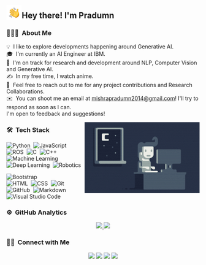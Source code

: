 <img alt="Night Coding" src="./assets/Hand%20Wave.gif" width='40' align="left"/><h2>Hey there! I'm Pradumn</h2>

<!-- ## 👋 &nbsp;Hey there! I'm Pradumn -->

### 👨🏻‍💻 &nbsp;About Me

💡 &nbsp;I like to explore developments happening around Generative AI.\
🎓 &nbsp;I'm currently an AI Engineer at IBM.\
🌱 &nbsp;I'm on track for research and development around NLP, Computer Vision and Generative AI.\
✍️ &nbsp;In my free time, I watch anime.\
💬 &nbsp;Feel free to reach out to me for any project contributions and Research Collaborations.\
✉️ &nbsp;You can shoot me an email at [mishrapradumn2014@gmail.com](mailto:mishrapradumn2014@gmail.com)! I'll try to respond as soon as I can.\
I'm open to feedback and suggestions!

<img alt="Night Coding" src="https://github.com/pradumn203/pradumn203/blob/master/assets/Night-Coding.gif" align="right"/>

### 🛠 &nbsp;Tech Stack

![Python](https://img.shields.io/badge/-Python-05122A?style=flat&logo=python)&nbsp;
![JavaScript](https://img.shields.io/badge/-JavaScript-05122A?style=flat&logo=javascript)&nbsp;
![ROS](https://img.shields.io/badge/ROS-ROBOT%20OPERATING%20SYSTEM-blue)&nbsp;
![C](https://img.shields.io/badge/-C-05122A?style=flat&logo=C&logoColor=A8B9CC)&nbsp;
![C++](https://img.shields.io/badge/-C++-05122A?style=flat&logo=C%2B%2B&logoColor=00599C)&nbsp;
![Machine Learning](https://img.shields.io/badge/-MACHINE%20LEARNING-yellow)&nbsp;
![Deep Learning](https://img.shields.io/badge/-DEEP%20LEARNING-purple)&nbsp;
![Robotics](https://img.shields.io/badge/-ROBOTICS-black)&nbsp;
<!-- ![Django](https://img.shields.io/badge/-Django-05122A?style=flat&logo=django&logoColor=092E20)&nbsp; -->
<!-- ![Flask](https://img.shields.io/badge/-Flask-05122A?style=flat&logo=flask)&nbsp; -->
![Bootstrap](https://img.shields.io/badge/-Bootstrap-05122A?style=flat&logo=bootstrap&logoColor=563D7C)\
![HTML](https://img.shields.io/badge/-HTML-05122A?style=flat&logo=HTML5)&nbsp;
![CSS](https://img.shields.io/badge/-CSS-05122A?style=flat&logo=CSS3&logoColor=1572B6)&nbsp;
![Git](https://img.shields.io/badge/-Git-05122A?style=flat&logo=git)&nbsp;
![GitHub](https://img.shields.io/badge/-GitHub-05122A?style=flat&logo=github)&nbsp;
![Markdown](https://img.shields.io/badge/-Markdown-05122A?style=flat&logo=markdown)\
![Visual Studio Code](https://img.shields.io/badge/-Visual%20Studio%20Code-05122A?style=flat&logo=visual-studio-code&logoColor=007ACC)&nbsp;

### ⚙️ &nbsp;GitHub Analytics

<p align="center">
<a href="https://github.com/pradumn203">
  <img height="180em" src="https://github-readme-stats-eight-theta.vercel.app/api?username=pradumn203&show_icons=true&theme=algolia&include_all_commits=true&count_private=true"/>
  <img height="180em" src="https://github-readme-stats-eight-theta.vercel.app/api/top-langs/?username=pradumn203&layout=compact&langs_count=8&theme=algolia"/>
</a>
</p>

### 🤝🏻 &nbsp;Connect with Me

<p align="center">
<a href="https://linkedin.com/in/pradumn203"><img src="hhttps://img.shields.io/badge/LinkedIn-pradumn203-blue?logo=Linkedin&logoColor=blue&labelColor=black"/></a>
<a href="mailto:mishrapradumn2014@gmail.com"><img src="https://img.shields.io/badge/Gmail-mishrapradumn2014@gmail.com-red?logo=Gmail&logoColor=Red&labelColor=black"/></a>
<a href="https://www.instagram.com/pradumn203/"><img src="https://img.shields.io/badge/instagram-%23E4405F.svg?&style=for-the-badge&logo=instagram&logoColor=white"/></a>
<a href="https://www.facebook.com/pradumn.mishra.73/"><img src="https://img.shields.io/badge/facebook-%231877F2.svg?&style=for-the-badge&logo=facebook&logoColor=white"/></a>

